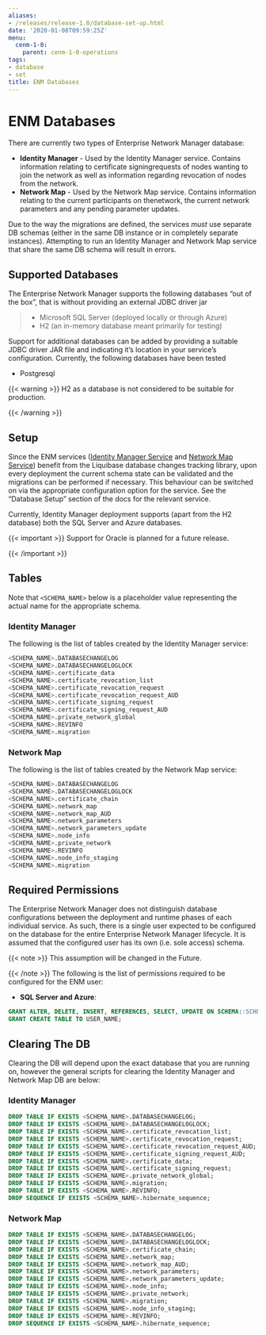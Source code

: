 ```yaml
---
aliases:
- /releases/release-1.0/database-set-up.html
date: '2020-01-08T09:59:25Z'
menu:
  cenm-1-0:
    parent: cenm-1-0-operations
tags:
- database
- set
title: ENM Databases
---
```



# ENM Databases

There are currently two types of Enterprise Network Manager database:


* **Identity Manager** - Used by the Identity Manager service. Contains information relating to certificate signingrequests of nodes wanting to join the network as well as information regarding revocation of
nodes from the network.
* **Network Map** - Used by the Network Map service. Contains information relating to the current participants on thenetwork, the current network parameters and any pending parameter updates.

Due to the way the migrations are defined, the services *must* use separate DB schemas (either in the same DB instance
or in completely separate instances). Attempting to run an Identity Manager and Network Map service that share the same
DB schema will result in errors.


## Supported Databases

The Enterprise Network Manager supports the following databases “out of the box”, that is without providing an external
JDBC driver jar

> 
> 
> * Microsoft SQL Server (deployed locally or through Azure)
> * H2 (an in-memory database meant primarily for testing)


Support for additional databases can be added by providing a suitable JDBC driver JAR file and indicating it’s location
in your service’s configuration. Currently, the following databases have been tested


* Postgresql


{{< warning >}}
H2 as a database is not considered to be suitable for production.

{{< /warning >}}



## Setup

Since the ENM services ([Identity Manager Service](identity-manager.md) and [Network Map Service](network-map.md)) benefit from the Liquibase database changes
tracking library, upon every deployment the current schema state can be validated and the migrations can be performed if
necessary. This behaviour can be switched on via the appropriate configuration option for the service. See the
“Database Setup” section of the docs for the relevant service.

Currently, Identity Manager deployment supports (apart from the H2 database) both the SQL Server and Azure databases.


{{< important >}}
Support for Oracle is planned for a future release.


{{< /important >}}


## Tables

Note that `<SCHEMA_NAME>` below is a placeholder value representing the actual name for the appropriate schema.


### Identity Manager

The following is the list of tables created by the Identity Manager service:

```sql
<SCHEMA_NAME>.DATABASECHANGELOG
<SCHEMA_NAME>.DATABASECHANGELOGLOCK
<SCHEMA_NAME>.certificate_data
<SCHEMA_NAME>.certificate_revocation_list
<SCHEMA_NAME>.certificate_revocation_request
<SCHEMA_NAME>.certificate_revocation_request_AUD
<SCHEMA_NAME>.certificate_signing_request
<SCHEMA_NAME>.certificate_signing_request_AUD
<SCHEMA_NAME>.private_network_global
<SCHEMA_NAME>.REVINFO
<SCHEMA_NAME>.migration
```


### Network Map

The following is the list of tables created by the Network Map service:

```sql
<SCHEMA_NAME>.DATABASECHANGELOG
<SCHEMA_NAME>.DATABASECHANGELOGLOCK
<SCHEMA_NAME>.certificate_chain
<SCHEMA_NAME>.network_map
<SCHEMA_NAME>.network_map_AUD
<SCHEMA_NAME>.network_parameters
<SCHEMA_NAME>.network_parameters_update
<SCHEMA_NAME>.node_info
<SCHEMA_NAME>.private_network
<SCHEMA_NAME>.REVINFO
<SCHEMA_NAME>.node_info_staging
<SCHEMA_NAME>.migration
```


## Required Permissions

The Enterprise Network Manager does not distinguish database configurations between the deployment and runtime phases of
each individual service. As such, there is a single user expected to be configured on the database for the entire
Enterprise Network Manager lifecycle. It is assumed that the configured user has its own (i.e. sole access) schema.

{{< note >}}
This assumption will be changed in the Future.

{{< /note >}}
The following is the list of permissions required to be configured for the ENM user:


* **SQL Server and Azure**: 
```sql
GRANT ALTER, DELETE, INSERT, REFERENCES, SELECT, UPDATE ON SCHEMA::SCHEMA_NAME TO USER_NAME;
GRANT CREATE TABLE TO USER_NAME;
```




## Clearing The DB

Clearing the DB will depend upon the exact database that you are running on, however the general scripts for clearing
the Identity Manager and Network Map DB are below:


### Identity Manager

```sql
DROP TABLE IF EXISTS <SCHEMA_NAME>.DATABASECHANGELOG;
DROP TABLE IF EXISTS <SCHEMA_NAME>.DATABASECHANGELOGLOCK;
DROP TABLE IF EXISTS <SCHEMA_NAME>.certificate_revocation_list;
DROP TABLE IF EXISTS <SCHEMA_NAME>.certificate_revocation_request;
DROP TABLE IF EXISTS <SCHEMA_NAME>.certificate_revocation_request_AUD;
DROP TABLE IF EXISTS <SCHEMA_NAME>.certificate_signing_request_AUD;
DROP TABLE IF EXISTS <SCHEMA_NAME>.certificate_data;
DROP TABLE IF EXISTS <SCHEMA_NAME>.certificate_signing_request;
DROP TABLE IF EXISTS <SCHEMA_NAME>.private_network_global;
DROP TABLE IF EXISTS <SCHEMA_NAME>.migration;
DROP TABLE IF EXISTS <SCHEMA_NAME>.REVINFO;
DROP SEQUENCE IF EXISTS <SCHEMA_NAME>.hibernate_sequence;
```


### Network Map

```sql
DROP TABLE IF EXISTS <SCHEMA_NAME>.DATABASECHANGELOG;
DROP TABLE IF EXISTS <SCHEMA_NAME>.DATABASECHANGELOGLOCK;
DROP TABLE IF EXISTS <SCHEMA_NAME>.certificate_chain;
DROP TABLE IF EXISTS <SCHEMA_NAME>.network_map;
DROP TABLE IF EXISTS <SCHEMA_NAME>.network_map_AUD;
DROP TABLE IF EXISTS <SCHEMA_NAME>.network_parameters;
DROP TABLE IF EXISTS <SCHEMA_NAME>.network_parameters_update;
DROP TABLE IF EXISTS <SCHEMA_NAME>.node_info;
DROP TABLE IF EXISTS <SCHEMA_NAME>.private_network;
DROP TABLE IF EXISTS <SCHEMA_NAME>.migration;
DROP TABLE IF EXISTS <SCHEMA_NAME>.node_info_staging;
DROP TABLE IF EXISTS <SCHEMA_NAME>.REVINFO;
DROP SEQUENCE IF EXISTS <SCHEMA_NAME>.hibernate_sequence;
```

